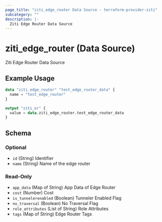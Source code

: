 ```yaml
---
page_title: "ziti_edge_router Data Source - terraform-provider-ziti"
subcategory: ""
description: |-
  Ziti Edge Router Data Source
---
```


# ziti_edge_router (Data Source)

Ziti Edge Router Data Source

## Example Usage

```terraform
data "ziti_edge_router" "test_edge_router_data" {
  name = "test_edge_router"
}

output "ziti_er" {
  value = data.ziti_edge_router.test_edge_router_data
}
```

<!-- schema generated by tfplugindocs -->
## Schema

### Optional

- `id` (String) Identifier
- `name` (String) Name of the edge router

### Read-Only

- `app_data` (Map of String) App Data of Edge Router
- `cost` (Number) Cost
- `is_tunnelerenabled` (Boolean) Tunneler Enabled Flag
- `no_traversal` (Boolean) No Traversal Flag
- `role_attributes` (List of String) Role Attributes
- `tags` (Map of String) Edge Router Tags
